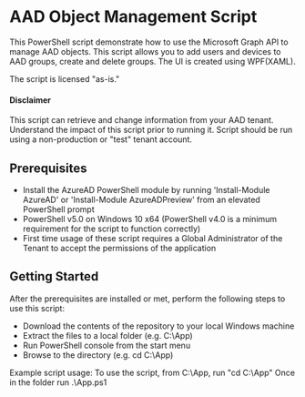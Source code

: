 # AAD Object Management Script

This PowerShell script demonstrate how to use the Microsoft Graph API to manage AAD objects.  This script allows you to add users and devices to AAD groups, create and delete groups. The UI is created using WPF(XAML).

The script is licensed "as-is."

#### Disclaimer

This script can retrieve and change information from your AAD tenant. Understand the impact of this script prior to running it. Script should be run using a non-production or "test" tenant account. 


## Prerequisites

* Install the AzureAD PowerShell module by running 'Install-Module AzureAD' or 'Install-Module AzureADPreview' from an elevated    PowerShell prompt
* PowerShell v5.0 on Windows 10 x64 (PowerShell v4.0 is a minimum requirement for the script to function correctly)
* First time usage of these script requires a Global Administrator of the Tenant to accept the permissions of the application


## Getting Started

After the prerequisites are installed or met, perform the following steps to use this script:

* Download the contents of the repository to your local Windows machine
* Extract the files to a local folder (e.g. C:\App)
* Run PowerShell console from the start menu
* Browse to the directory (e.g. cd  C:\App)

Example script usage:
To use the script, from C:\App, run "cd C:\App"
Once in the folder run .\App.ps1 
